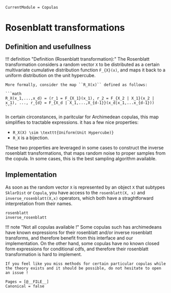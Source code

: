 ```@meta
CurrentModule = Copulas
```

# Rosenblatt transformations

## Definition and usefullness


!!! definition "Definition (Rosenblatt transformation):"
    The Rosenblatt transformation considers a random vector ``X`` to be distributed as a certain multivariate cumulative distribution function ``F_{X}(x)``, and maps it back to a uniform distribution on the unit hypercube. 

    More formally, consider the map ``R_X(x)`` defined as follows: 

    ```math
    R_X(x_1,...,x_d) = (r_1 = F_{X_1}(x_1), r_2 = F_{X_2 | X_1}(x_2 | x_1), ..., r_{d} = F_{X_d | X_1,...,X_{d-1}}(x_d|x_1,...x_{d-1}))
    ```


In certain circonstances, in paritcular for Archimedean copulas, this map simplifies to tractable expressions. it has a few nice properties: 

* ``R_X(X) \sim \texttt{Uniform(Unit Hypercube)}``
* ``R_X`` is a bijection. 

These two properties are leveraged in some cases to construct the inverse rosenblatt transformations, that maps random noise to proper samples from the copula. In some cases, this is the best sampling algorithm available. 

## Implementation

As soon as the random vector ``X`` is represented by an object `X` that subtypes `SklarDist` or `Copula`, you have access to the `rosenblatt(X, x)` and `inverse_rosenblatt(X,x)` operators, which both have a straghtforward interpretation from their names. 

```@docs
rosenblatt
inverse_rosenblatt
```

!!! note "Not all copulas available !"
    Some copulas such has archimedeans have known expressions for their rosenblatt and/or inverse rosenblatt transforms, and therefore benefit from this interface and our implementation. On the other hand, some copulas have no known closed form expressions for conditional cdfs, and therefore their rosenblatt transformation is hard to implement.
    
    If you feel like you miss methods for certain particular copulas while the theory exists and it should be possible, do not hesitate to open an issue !


```@bibliography
Pages = [@__FILE__]
Canonical = false
```